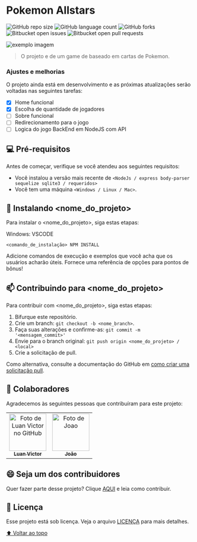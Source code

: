 # Pokemon Allstars


![GitHub repo size](https://img.shields.io/github/repo-size/luanvictorms/Pokemon-v2)
![GitHub language count](https://img.shields.io/github/languages/count/luanvictorms/Pokemon-v2)
![GitHub forks](https://img.shields.io/github/forks/luanvictorms/Pokemon-v2)
![Bitbucket open issues](https://img.shields.io/bitbucket/issues/luanvictorms/Pokemon-v2)
![Bitbucket open pull requests](https://img.shields.io/bitbucket/pr-raw/luanvictorms/Pokemon-v2)

<img src="https://user-images.githubusercontent.com/82541610/160007203-212989f7-d721-4f74-aad8-ec31735a5211.png" alt="exemplo imagem">



> O projeto e de um game de baseado em cartas de Pokemon.

### Ajustes e melhorias

O projeto ainda está em desenvolvimento e as próximas atualizações serão voltadas nas seguintes tarefas:

- [x] Home funcional
- [x] Escolha de quantidade de jogadores
- [ ] Sobre funcional
- [ ] Redirecionamento para o jogo
- [ ] Logica do jogo BackEnd em NodeJS com API

## 💻 Pré-requisitos

Antes de começar, verifique se você atendeu aos seguintes requisitos:
<!---Estes são apenas requisitos de exemplo. Adicionar, duplicar ou remover conforme necessário--->
* Você instalou a versão mais recente de `<NodeJs / express body-parser sequelize sqlite3 / requeridos>`
* Você tem uma máquina `<Windows / Linux / Mac>`.


## 🚀 Instalando <nome_do_projeto>

Para instalar o <nome_do_projeto>, siga estas etapas:

Windows: VSCODE 
```
<comando_de_instalação> NPM INSTALL
```

Adicione comandos de execução e exemplos que você acha que os usuários acharão úteis. Fornece uma referência de opções para pontos de bônus!

## 📫 Contribuindo para <nome_do_projeto>
<!---Se o seu README for longo ou se você tiver algum processo ou etapas específicas que deseja que os contribuidores sigam, considere a criação de um arquivo CONTRIBUTING.md separado--->
Para contribuir com <nome_do_projeto>, siga estas etapas:

1. Bifurque este repositório.
2. Crie um branch: `git checkout -b <nome_branch>`.
3. Faça suas alterações e confirme-as: `git commit -m '<mensagem_commit>'`
4. Envie para o branch original: `git push origin <nome_do_projeto> / <local>`
5. Crie a solicitação de pull.

Como alternativa, consulte a documentação do GitHub em [como criar uma solicitação pull](https://help.github.com/en/github/collaborating-with-issues-and-pull-requests/creating-a-pull-request).

## 🤝 Colaboradores

Agradecemos às seguintes pessoas que contribuíram para este projeto:

<table>
  <tr>
    <td align="center">
      <a href="#">
        <img src="https://avatars.githubusercontent.com/u/82541610?v=4" width="100px;" alt="Foto de Luan Victor no GitHub"/><br>
        <sub>
          <b>Luan Victor</b>
        </sub>
      </a>
    </td>
    <td align="center">
      <a href="#">
        <img src="https://avatars.githubusercontent.com/u/97269781?v=4" width="100px;" alt="Foto de Joao"/><br>
        <sub>
          <b>João</b>
        </sub>
      </a>
    </td>
  </tr>
</table>


## 😄 Seja um dos contribuidores<br>

Quer fazer parte desse projeto? Clique [AQUI](CONTRIBUTING.md) e leia como contribuir.

## 📝 Licença

Esse projeto está sob licença. Veja o arquivo [LICENÇA](LICENSE.md) para mais detalhes.

[⬆ Voltar ao topo](#nome-do-projeto)<br>
